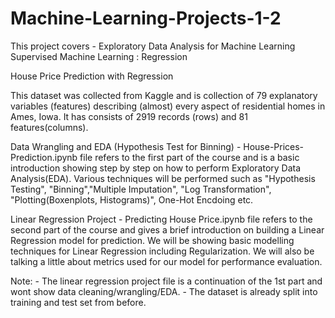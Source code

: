 # Machine-Learning-Projects-1-2

This project covers -
Exploratory Data Analysis for Machine Learning
Supervised Machine Learning : Regression

House Price Prediction with Regression

This dataset was collected from Kaggle and is collection of 79 explanatory variables (features) describing (almost) every aspect of residential homes in Ames, Iowa. It has consists of 2919 records (rows) and 81 features(columns).

Data Wrangling and EDA (Hypothesis Test for Binning) - House-Prices-Prediction.ipynb file refers to the first part of the course and is a basic introduction showing step by step on how to perform Exploratory Data Analysis(EDA). Various techniques will be performed such as "Hypothesis Testing", "Binning","Multiple Imputation", "Log Transformation", "Plotting(Boxenplots, Histograms)", One-Hot Encdoing etc.

Linear Regression Project - Predicting House Price.ipynb file refers to the second part of the course and gives a brief introduction on building a Linear Regression model for prediction. We will be showing basic modelling techniques for Linear Regression including Regularization. We will also be talking a little about metrics used for our model for performance evaluation.

Note: - The linear regression project file is a continuation of the 1st part and wont show data cleaning/wrangling/EDA.
      - The dataset is already split into training and test set from before. 

